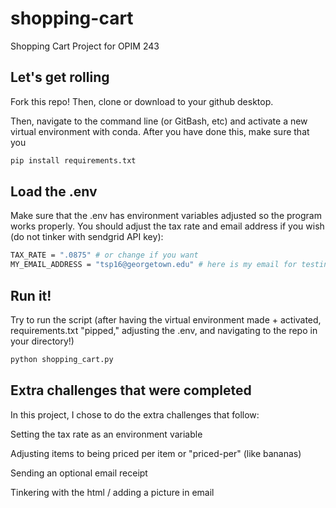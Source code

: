 # shopping-cart
Shopping Cart Project for OPIM 243

## Let's get rolling

Fork this repo! Then, clone or download to your github desktop.

Then, navigate to the command line (or GitBash, etc) and activate a new virtual environment with conda. After you have done this, make sure that you
```sh
pip install requirements.txt
```

## Load the .env

Make sure that the .env has environment variables adjusted so the program works properly. You should adjust the tax rate and email address if you wish (do not tinker with sendgrid API key):
```sh
TAX_RATE = ".0875" # or change if you want
MY_EMAIL_ADDRESS = "tsp16@georgetown.edu" # here is my email for testing!
```

## Run it!

Try to run the script (after having the virtual environment made + activated, requirements.txt "pipped," adjusting the .env, and navigating to the repo in your directory!)
```sh
python shopping_cart.py
```

## Extra challenges that were completed

In this project, I chose to do the extra challenges that follow:

Setting the tax rate as an environment variable

Adjusting items to being priced per item or "priced-per" (like bananas)

Sending an optional email receipt

Tinkering with the html / adding a picture in email


